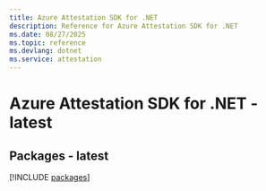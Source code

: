 ```yaml
---
title: Azure Attestation SDK for .NET
description: Reference for Azure Attestation SDK for .NET
ms.date: 08/27/2025
ms.topic: reference
ms.devlang: dotnet
ms.service: attestation
---
```

# Azure Attestation SDK for .NET - latest
## Packages - latest
[!INCLUDE [packages](attestation-index.md)]